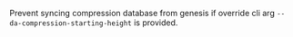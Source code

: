 Prevent syncing compression database from genesis if override cli arg `--da-compression-starting-height` is provided.
